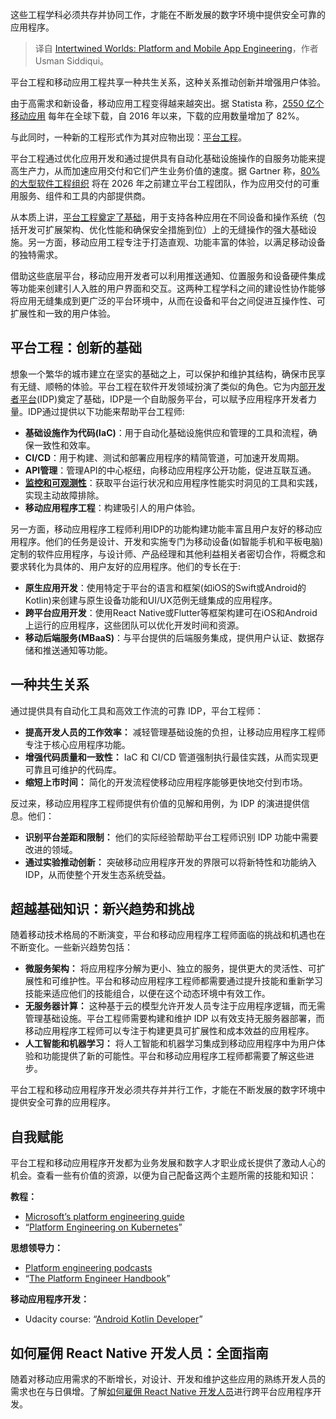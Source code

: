 
<!--
title: 交织的世界：平台和移动应用工程
cover: https://cdn.thenewstack.io/media/2024/03/2279f8c3-mobile.jpg
-->

这些工程学科必须共存并协同工作，才能在不断发展的数字环境中提供安全可靠的应用程序。

> 译自 [Intertwined Worlds: Platform and Mobile App Engineering](https://thenewstack.io/intertwined-worlds-platform-and-mobile-app-engineering/)，作者 Usman Siddiqui。

平台工程和移动应用工程共享一种共生关系，这种关系推动创新并增强用户体验。

由于高需求和新设备，移动应用工程变得越来越突出。据 Statista 称，[2550 亿个移动应用](https://www.mobiloud.com/blog/mobile-app-statistics) 每年在全球下载，自 2016 年以来，下载的应用数量增加了 82%。

与此同时，一种新的工程形式作为其对应物出现：[平台工程](https://thenewstack.io/platform-engineering/)。

平台工程通过优化应用开发和通过提供具有自动化基础设施操作的自服务功能来提高生产力，从而加速应用交付和它们产生业务价值的速度。据 Gartner 称，[80% 的大型软件工程组织](https://www.gartner.com/en/articles/what-is-platform-engineering) 将在 2026 年之前建立平台工程团队，作为应用交付的可重用服务、组件和工具的内部提供商。

从本质上讲，[平台工程奠定了基础](https://thenewstack.io/platform-engineering-benefits-developers-and-companies-too/)，用于支持各种应用在不同设备和操作系统（包括开发可扩展架构、优化性能和确保安全措施到位）上的无缝操作的强大基础设施。另一方面，移动应用工程专注于打造直观、功能丰富的体验，以满足移动设备的独特需求。

借助这些底层平台，移动应用开发者可以利用推送通知、位置服务和设备硬件集成等功能来创建引人入胜的用户界面和交互。这两种工程学科之间的建设性协作能够将应用无缝集成到更广泛的平台环境中，从而在设备和平台之间促进互操作性、可扩展性和一致的用户体验。

## 平台工程：创新的基础

想象一个繁华的城市建立在坚实的基础之上，可以保护和维护其结构，确保市民享有无缝、顺畅的体验。平台工程在软件开发领域扮演了类似的角色。它为内[部开发者平台](https://thenewstack.io/7-core-elements-of-an-internal-developer-platform/)(IDP)奠定了基础，IDP是一个自助服务平台，可以赋予应用程序开发者力量。IDP通过提供以下功能来帮助平台工程师:

* **基础设施作为代码(IaC)**：用于自动化基础设施供应和管理的工具和流程，确保一致性和效率。
* **CI/CD**：用于构建、测试和部署应用程序的精简管道，可加速开发周期。
* **API管理**：管理API的中心枢纽，向移动应用程序公开功能，促进互联互通。
* **[监控和可观测性](https://thenewstack.io/monitoring-vs-observability-whats-the-difference/)**：获取平台运行状况和应用程序性能实时洞见的工具和实践，实现主动故障排除。
* **移动应用程序工程**：构建吸引人的用户体验。

另一方面，移动应用程序工程师利用IDP的功能构建功能丰富且用户友好的移动应用程序。他们的任务是设计、开发和实施专门为移动设备(如智能手机和平板电脑)定制的软件应用程序，与设计师、产品经理和其他利益相关者密切合作，将概念和要求转化为具体的、用户友好的应用程序。他们的专长在于:

* **原生应用开发**：使用特定于平台的语言和框架(如iOS的Swift或Android的Kotlin)来创建与原生设备功能和UI/UX范例无缝集成的应用程序。
* **跨平台应用开发**：使用React Native或Flutter等框架构建可在iOS和Android上运行的应用程序，这些团队可以优化开发时间和资源。
* **移动后端服务(MBaaS)**：与平台提供的后端服务集成，提供用户认证、数据存储和推送通知等功能。

## 一种共生关系

通过提供具有自动化工具和高效工作流的可靠 IDP，平台工程师：

- **提高开发人员的工作效率：** 减轻管理基础设施的负担，让移动应用程序工程师专注于核心应用程序功能。
- **增强代码质量和一致性：** IaC 和 CI/CD 管道强制执行最佳实践，从而实现更可靠且可维护的代码库。
- **缩短上市时间：** 简化的开发流程使移动应用程序能够更快地交付到市场。

反过来，移动应用程序工程师提供有价值的见解和用例，为 IDP 的演进提供信息。他们：

- **识别平台差距和限制：** 他们的实际经验帮助平台工程师识别 IDP 功能中需要改进的领域。
- **通过实验推动创新：** 突破移动应用程序开发的界限可以将新特性和功能纳入 IDP，从而使整个开发生态系统受益。

## 超越基础知识：新兴趋势和挑战

随着移动技术格局的不断演变，平台和移动应用程序工程师面临的挑战和机遇也在不断变化。一些新兴趋势包括：

- **微服务架构：** 将应用程序分解为更小、独立的服务，提供更大的灵活性、可扩展性和可维护性。平台和移动应用程序工程师都需要通过提升技能和重新学习技能来适应他们的技能组合，以便在这个动态环境中有效工作。
- **无服务器计算：** 这种基于云的模型允许开发人员专注于应用程序逻辑，而无需管理基础设施。平台工程师需要构建和维护 IDP 以有效支持无服务器部署，而移动应用程序工程师可以专注于构建更具可扩展性和成本效益的应用程序。
- **人工智能和机器学习：** 将人工智能和机器学习集成到移动应用程序中为用户体验和功能提供了新的可能性。平台和移动应用程序工程师都需要了解这些进步。

平台工程和移动应用程序开发必须共存并并行工作，才能在不断发展的数字环境中提供安全可靠的应用程序。

## 自我赋能

平台工程和移动应用程序开发都为业务发展和数字人才职业成长提供了激动人心的机会。查看一些有价值的资源，以便为自己配备这两个主题所需的技能和知识：

**教程：**

- [Microsoft’s platform engineering guide](https://learn.microsoft.com/en-us/platform-engineering/)
- “[Platform Engineering on Kubernetes](https://www.manning.com/books/platform-engineering-on-kubernetes)”

**思想领导力：**

- [Platform engineering podcasts](https://livecycle.io/blogs/platform-engineering-podcasts/)
- “[The Platform Engineer Handbook](https://www.infoq.com/minibooks/platform-engineering-guide/)”

**移动应用程序开发：**

- Udacity course: “[Android Kotlin Developer](https://www.udacity.com/course/android-kotlin-developer-nanodegree--nd940)”

## 如何雇佣 React Native 开发人员：全面指南

随着对移动应用需求的不断增长，对设计、开发和维护这些应用的熟练开发人员的需求也在与日俱增。了解[如何雇佣 React Native 开发人员](https://andela.com/blog-posts/how-to-hire-react-native-developers-a-comprehensive-guide/?utm_medium=contentmarketing&utm_source=ebook&utm_campaign=client-global-2024-03-thenewstackpe&utm_content=react-developers&utm_term=byline)进行跨平台应用程序开发。